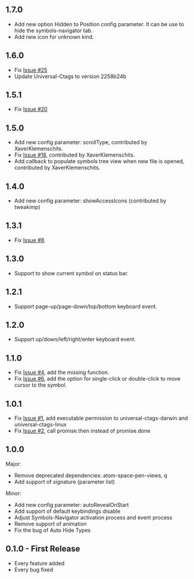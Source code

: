 ## 1.7.0
* Add new option Hidden to Position config parameter. It can be use to hide the symbols-navigator tab.
* Add new icon for unknown kind.

## 1.6.0
* Fix [Issue #25](https://github.com/lejsue/symbols-navigator/issue/25)
* Update Universal-Ctags to version 2258b24b

## 1.5.1
* Fix [Issue #20](https://github.com/lejsue/symbols-navigator/issue/20)

## 1.5.0
* Add new config parameter: scrollType, contributed by XaverKlemenschits.
* Fix [Issue #18](https://github.com/lejsue/symbols-navigator/issue/18), contributed by XaverKlemenschits.
* Add callback to populate symbols tree view when new file is opened,  contributed by XaverKlemenschits.

## 1.4.0
* Add new config parameter: showAccessIcons (contributed by tweakimp)

## 1.3.1
* Fix [Issue #8](https://github.com/lejsue/symbols-navigator/issues/8).

## 1.3.0
* Support to show current symbol on status bar.

## 1.2.1
* Support page-up/page-down/top/bottom keyboard event.

## 1.2.0
* Support up/down/left/right/enter keyboard event.

## 1.1.0
* Fix [Issue #4](https://github.com/lejsue/symbols-navigator/issues/4), add the missing function.
* Fix [Issue #6](https://github.com/lejsue/symbols-navigator/issues/6), add the option for single-click or double-click to move cursor to the symbol.

## 1.0.1
* Fix [Issue #1](https://github.com/lejsue/symbols-navigator/issues/1), add executable permission to universal-ctags-darwin and universal-ctags-linux
* Fix [Issue #2](https://github.com/lejsue/symbols-navigator/issues/2), call promise.then instead of promise.done

## 1.0.0
Major:
* Remove deprecated dependencies: atom-space-pen-views, q
* Add support of signature (parameter list)

Minor:
* Add new config parameter: autoRevealOnStart
* Add support of default keybindings disable
* Adjust Symbols-Navigator activation process and event process
* Remove support of animation
* Fix the bug of Auto Hide Types

## 0.1.0 - First Release
* Every feature added
* Every bug fixed
